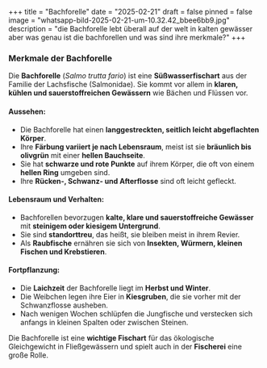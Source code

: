 +++
title = "Bachforelle"
date = "2025-02-21"
draft = false
pinned = false
image = "whatsapp-bild-2025-02-21-um-10.32.42_bbee6bb9.jpg"
description = "die Bachforelle lebt überall auf der welt in kalten gewässer aber was genau ist die bachforellen und was sind ihre merkmale?"
+++
<!--StartFragment-->

### Merkmale der Bachforelle

Die **Bachforelle** (*Salmo trutta fario*) ist eine **Süßwasserfischart** aus der Familie der Lachsfische (Salmonidae). Sie kommt vor allem in **klaren, kühlen und sauerstoffreichen Gewässern** wie Bächen und Flüssen vor.

#### **Aussehen:**

* Die Bachforelle hat einen **langgestreckten, seitlich leicht abgeflachten Körper**.
* Ihre **Färbung variiert je nach Lebensraum**, meist ist sie **bräunlich bis olivgrün** mit einer **hellen Bauchseite**.
* Sie hat **schwarze und rote Punkte** auf ihrem Körper, die oft von einem **hellen Ring** umgeben sind.
* Ihre **Rücken-, Schwanz- und Afterflosse** sind oft leicht gefleckt.

#### **Lebensraum und Verhalten:**

* Bachforellen bevorzugen **kalte, klare und sauerstoffreiche Gewässer** mit **steinigem oder kiesigem Untergrund**.
* Sie sind **standorttreu**, das heißt, sie bleiben meist in ihrem Revier.
* Als **Raubfische** ernähren sie sich von **Insekten, Würmern, kleinen Fischen und Krebstieren**.

#### **Fortpflanzung:**

* Die **Laichzeit** der Bachforelle liegt im **Herbst und Winter**.
* Die Weibchen legen ihre Eier in **Kiesgruben**, die sie vorher mit der Schwanzflosse ausheben.
* Nach wenigen Wochen schlüpfen die Jungfische und verstecken sich anfangs in kleinen Spalten oder zwischen Steinen.

Die Bachforelle ist eine **wichtige Fischart** für das ökologische Gleichgewicht in Fließgewässern und spielt auch in der **Fischerei** eine große Rolle.

<!--EndFragment-->
